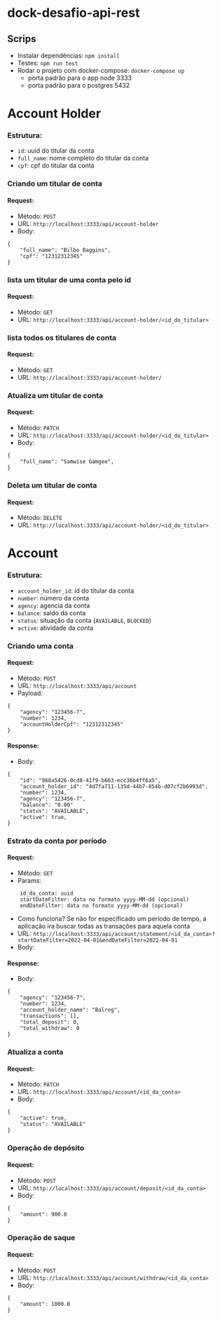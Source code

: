 # dock-desafio-api-rest

## Scrips
- Instalar dependências: `npm install`
- Testes: `npm run test`
- Rodar o projeto com docker-compose: `docker-compose up`
    - porta padrão para o app node 3333
    - porta padrão para o postgres 5432

# Account Holder

### Estrutura:
- `id`: uuid do titular da conta 
- `full_name`: nome completo do titular da conta
- `cpf`: cpf do titular da conta

### Criando um titular de conta
#### Request:
- Método: `POST`
- URL: `http://localhost:3333/api/account-holder`
- Body:
```
{
    "full_name": "Bilbo Baggins",
    "cpf": "12312312345"
}
```

### lista um titular de uma conta pelo id

#### Request:
- Método: `GET`
- URL: `http://localhost:3333/api/account-holder/<id_do_titular>`

### lista todos os titulares de conta

#### Request:
- Método: `GET`
- URL: `http://localhost:3333/api/account-holder/`

### Atualiza um titular de conta

#### Request:
- Método: `PATCH`
- URL: `http://localhost:3333/api/account-holder/<id_do_titular>`
- Body:
```
{
    "full_name": "Samwise Gamgee",
}
```

### Deleta um titular de conta

#### Request:
- Método: `DELETE`
- URL: `http://localhost:3333/api/account-holder/<id_do_titular>`


# Account
### Estrutura:

- `account_holder_id`: id do titular da conta
- `number`: número da conta 
- `agency`: agencia da conta
- `balance`: saldo da conta
- `status`: situação da conta (`AVAILABLE`, `BLOCKED`)
- `active`: atividade da conta

### Criando uma conta

#### Request:
- Método: `POST`
- URL: `http://localhost:3333/api/account`
- Payload:
```
{
	"agency": "123456-7",
	"number": 1234,
	"accountHolderCpf": "12312312345"
}
```
#### Response:
- Body:
```
{
	"id": "968a5426-0cd8-41f9-b663-ecc36b4ff6a5",
	"account_holder_id": "4d7fa711-135d-44b7-854b-d07cf2b6993d",
	"number": 1234,
	"agency": "123456-7",
	"balance": "0.00"
	"status": "AVAILABLE",
	"active": true,
}
```

### Estrato da conta por período

#### Request:
- Método: `GET`
- Params: 
```
    id_da_conta: uuid
    startDateFilter: data no formato yyyy-MM-dd (opcional)
    endDateFilter: data no formato yyyy-MM-dd (opcional)
```
- Como funciona? Se não for especificado um período de tempo, a aplicação ira buscar todas as transações para aquela conta
- URL: `http://localhost:3333/api/account/statement/<id_da_conta>?startDateFilter=2022-04-01&endDateFilter=2022-04-01`
- Body:
#### Response:
- Body:
```
{
	"agency": "123456-7",
	"number": 1234,
	"account_holder_name": "Balrog",
	"transactions": [],
	"total_deposit": 0,
	"total_withdraw": 0
}
```

### Atualiza a conta

#### Request:
- Método: `PATCH`
- URL: `http://localhost:3333/api/account/<id_da_conta>`
- Body:
```
{
    "active": true,
    "status": "AVAILABLE"
}
```

### Operação de depósito
#### Request:
- Método: `POST`
- URL: `http://localhost:3333/api/account/deposit/<id_da_conta>`
- Body:
```
{
	"amount": 900.0
}
```

### Operação de saque
#### Request:
- Método: `POST`
- URL: `http://localhost:3333/api/account/withdraw/<id_da_conta>`
- Body:
```
{
	"amount": 1000.0
}
```
